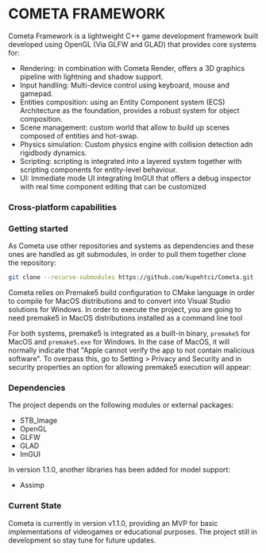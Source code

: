 
# COMETA FRAMEWORK

Cometa Framework is a lightweight C++ game development framework built developed using OpenGL (Via GLFW and GLAD) that provides core systems for: 

* Rendering: in combination with Cometa Render, offers a 3D graphics pipeline with lightning and shadow support. 
* Input handling: Multi-device control using keyboard, mouse and gamepad. 
* Entities composition: using an Entity Component system (ECS) Architecture as the foundation, provides a robust system for object composition. 
* Scene management: custom world that allow to build up scenes composed of entities and hot-swap. 
* Physics simulation: Custom physics engine with collision detection adn rigidbody dynamics. 
* Scripting: scripting is integrated into a layered system together with scripting components for entity-level behaviour.
* UI: Immediate mode UI integrating ImGUI that offers a debug inspector with real time component editing that can be customized

### Cross-platform capabilities



### Getting started

As Cometa use other repositories and systems as dependencies and these ones are handled as git submodules, in order to pull them together clone the repository:
```bash
git clone --recurse-submodules https://github.com/kupehtci/Cometa.git
```

Cometa relies on Premake5 build configuration to CMake language in order to compile for MacOS distributions and to convert into Visual Studio solutions for Windows.
In order to execute the project, you are going to need premake5 in MacOS distributions installed as a command line tool []()

For both systems, premake5 is integrated as a built-in binary, `premake5` for MacOS and `premake5.exe` for Windows.
In the case of MacOS, it will normally indicate that "Apple cannot verify the app to not contain malicious software". To overpass this, go to Setting > Privacy and Security  and in security properties an option for allowing premake5 execution will appear: 


### Dependencies

The project depends on the following modules or external packages: 
* STB_Image
* OpenGL
* GLFW 
* GLAD
* ImGUI

In version 1.1.0, another libraries has been added for model support:
* Assimp

### Current State

Cometa is currently in version v1.1.0, providing an MVP for basic implementations of videogames or educational purposes. 
The project still in development so stay tune for future updates. 


